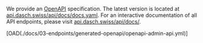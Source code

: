 
We provide an [OpenAPI](https://spec.openapis.org/oas/latest.html) specification. The latest version is located at [api.dasch.swiss/api/docs/docs.yaml](https://api.dasch.swiss/api/docs/docs.yaml).
For an interactive documentation of all API endpoints, please visit [api.dasch.swiss/api/docs/](https://api.dasch.swiss/api/docs/).


[OAD(./docs/03-endpoints/generated-openapi/openapi-admin-api.yml)]

